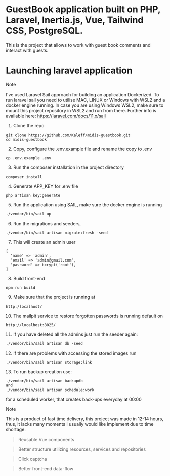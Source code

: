 # GuestBook application built on PHP, Laravel, Inertia.js, Vue, Tailwind CSS, PostgreSQL.

This is the project that allows to work with guest book comments and interact with guests.
# Launching laravel application

> [!NOTE]
> I've used Laravel Sail approach for building an application Dockerized.
> To run laravel sail you need to utilise MAC, LINUX or Windows with WSL2 and a docker engine running.
> In case you are using Windows WSL2, make sure to mount this project repository in WSL2 and run from there.
> Further info is available here: https://laravel.com/docs/11.x/sail

1) Clone the repo

```
git clone https://github.com/Kaleff/midis-guestbook.git
cd midis-guestbook
```
2) Copy, configure the .env.example file and rename the copy to .env
```
cp .env.example .env
```

3) Run the composer installation in the project directory

```
composer install
```

4) Generate APP_KEY for .env file

```
php artisan key:generate
```


5) Run the application using SAIL, make sure the docker engine is running

```
./vendor/bin/sail up
```

6) Run the migrations and seeders, 
```
./vendor/bin/sail artisan migrate:fresh -seed
```
7) This will create an admin user
```
[
  'name' => 'admin',
  'email' => 'admin@gmail.com',
  'password' => bcrypt('root'),
]
```

8) Build front-end
```
npm run build
```
9) Make sure that the project is running at
```
http:/localhost/
```
10) The mailpit service to restore forgotten passwords is running default on
```
http://localhost:8025/
```
11) If you have deleted all the admins just run the seeder again:
```
./vendor/bin/sail artisan db -seed
```
12) If there are problems with accessing the stored images run
```
./vendor/bin/sail artisan storage:link
```
13) To run backup creation use:
```
./vendor/bin/sail artisan backupdb
and
./vendor/bin/sail artisan schedule:work
```
for a scheduled worker, that creates back-ups everyday at 00:00

> [!NOTE]
> This is a product of fast time delivery, this project was made in 12-14 hours, thus, it lacks many moments I usually would like implement due to time shortage:

> Reusable Vue components

> Better structure utilizing resources, services and repositories

> Click captcha

> Better front-end data-flow
